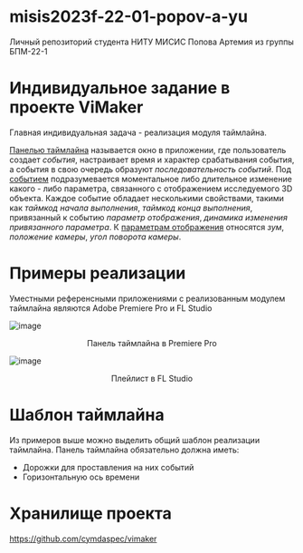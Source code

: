 # misis2023f-22-01-popov-a-yu
Личный репозиторий студента НИТУ МИСИС Попова Артемия из группы БПМ-22-1
 
# Индивидуальное задание в проекте ViMaker
Главная индивидуальная задача - реализация модуля таймлайна.
 
<ins>Панелью таймлайна</ins> называется окно в приложении, где пользователь создает *события*, настраивает время и характер срабатывания события, 
а события в свою очередь образуют *последовательность событий*.
Под <ins>событием</ins> подразумевается моментальное либо длительное изменение какого - либо параметра, связанного с отображением исследуемого 3D объекта.
Каждое событие обладает несколькими свойствами, такими как *таймкод начала выполнения*, *таймкод конца выполнения*, привязанный к событию *параметр отображения*, *динамика изменения привязанного параметра*.
К <ins>параметрам отображения</ins> относятся *зум*, *положение камеры*, *угол поворота камеры*.
 
# Примеры  реализации
Уместными референсными приложениями с реализованным модулем таймлайна являются Adobe Premiere Pro и FL Studio

![image](https://github.com/cymdaspec/misis2023f-22-01-popov-a-yu/assets/90800517/dc39eda1-4109-4030-8cbb-e90ab738d4ea)
<p align=center> Панель таймлайна в Premiere Pro

![image](https://github.com/cymdaspec/misis2023f-22-01-popov-a-yu/assets/90800517/4fcef28b-142f-408d-a1a4-e75bbfe03b5f)
<p align=center> Плейлист в FL Studio


# Шаблон таймлайна

Из примеров выше можно выделить общий шаблон реализации таймлайна. Панель таймлайна обязательно должна иметь:
- Дорожки для проставления на них событий
- Горизонтальную ось времени
 
# Хранилище проекта
https://github.com/cymdaspec/vimaker
